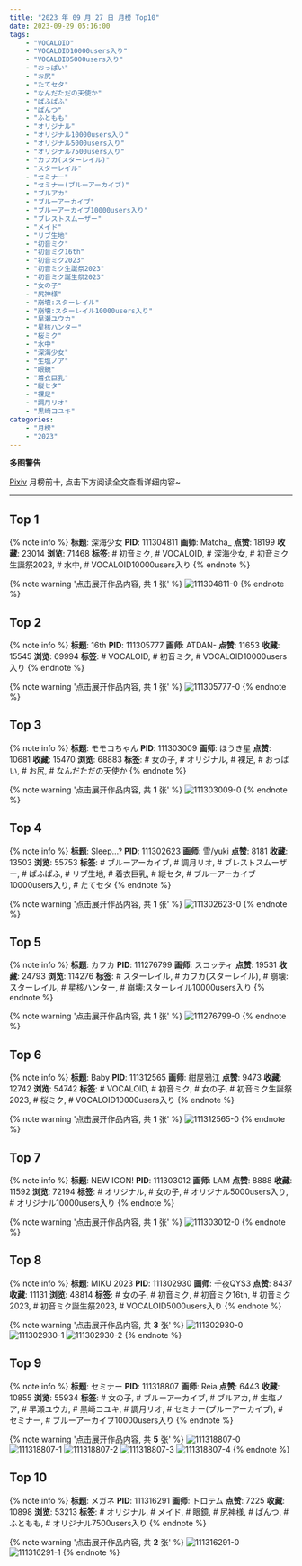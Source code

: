 ```yaml
---
title: "2023 年 09 月 27 日 月榜 Top10"
date: 2023-09-29 05:16:00
tags:
    - "VOCALOID"
    - "VOCALOID10000users入り"
    - "VOCALOID5000users入り"
    - "おっぱい"
    - "お尻"
    - "たてセタ"
    - "なんだただの天使か"
    - "ぱふぱふ"
    - "ぱんつ"
    - "ふともも"
    - "オリジナル"
    - "オリジナル10000users入り"
    - "オリジナル5000users入り"
    - "オリジナル7500users入り"
    - "カフカ(スターレイル)"
    - "スターレイル"
    - "セミナー"
    - "セミナー(ブルーアーカイブ)"
    - "ブルアカ"
    - "ブルーアーカイブ"
    - "ブルーアーカイブ10000users入り"
    - "ブレストスムーザー"
    - "メイド"
    - "リブ生地"
    - "初音ミク"
    - "初音ミク16th"
    - "初音ミク2023"
    - "初音ミク生誕祭2023"
    - "初音ミク誕生祭2023"
    - "女の子"
    - "尻神様"
    - "崩壊:スターレイル"
    - "崩壊:スターレイル10000users入り"
    - "早瀬ユウカ"
    - "星核ハンター"
    - "桜ミク"
    - "水中"
    - "深海少女"
    - "生塩ノア"
    - "眼鏡"
    - "着衣巨乳"
    - "縦セタ"
    - "裸足"
    - "調月リオ"
    - "黒崎コユキ"
categories:
    - "月榜"
    - "2023"
---
```


<i class="fa fa-triangle-exclamation"></i>**多图警告**<i class="fa fa-triangle-exclamation"></i>

[Pixiv](https://www.pixiv.net/) 月榜前十, 点击下方阅读全文查看详细内容~

<!-- more -->

---

## Top 1

{% note info %}
**标题**: 深海少女
**PID**: 111304811 **画师**: Matcha_
**点赞**: 18199 **收藏**: 23014 **浏览**: 71468
**标签**: # 初音ミク, # VOCALOID, # 深海少女, # 初音ミク生誕祭2023, # 水中, # VOCALOID10000users入り
{% endnote %}

{% note warning '点击展开作品内容, 共 **1** 张' %}
![111304811-0](https://i.pixiv.re/img-original/img/2023/08/31/00/37/50/111304811_p0.jpg)
{% endnote %}

## Top 2

{% note info %}
**标题**: 16th
**PID**: 111305777 **画师**: ATDAN-
**点赞**: 11653 **收藏**: 15545 **浏览**: 69994
**标签**: # VOCALOID, # 初音ミク, # VOCALOID10000users入り
{% endnote %}

{% note warning '点击展开作品内容, 共 **1** 张' %}
![111305777-0](https://i.pixiv.re/img-original/img/2023/08/31/01/06/04/111305777_p0.jpg)
{% endnote %}

## Top 3

{% note info %}
**标题**: モモコちゃん
**PID**: 111303009 **画师**: ほうき星
**点赞**: 10681 **收藏**: 15470 **浏览**: 68883
**标签**: # 女の子, # オリジナル, # 裸足, # おっぱい, # お尻, # なんだただの天使か
{% endnote %}

{% note warning '点击展开作品内容, 共 **1** 张' %}
![111303009-0](https://i.pixiv.re/img-original/img/2023/08/31/00/02/35/111303009_p0.jpg)
{% endnote %}

## Top 4

{% note info %}
**标题**: Sleep...?
**PID**: 111302623 **画师**: 雪/yuki
**点赞**: 8181 **收藏**: 13503 **浏览**: 55753
**标签**: # ブルーアーカイブ, # 調月リオ, # ブレストスムーザー, # ぱふぱふ, # リブ生地, # 着衣巨乳, # 縦セタ, # ブルーアーカイブ10000users入り, # たてセタ
{% endnote %}

{% note warning '点击展开作品内容, 共 **1** 张' %}
![111302623-0](https://i.pixiv.re/img-original/img/2023/08/31/00/00/23/111302623_p0.jpg)
{% endnote %}

## Top 5

{% note info %}
**标题**: カフカ
**PID**: 111276799 **画师**: スコッティ
**点赞**: 19531 **收藏**: 24793 **浏览**: 114276
**标签**: # スターレイル, # カフカ(スターレイル), # 崩壊:スターレイル, # 星核ハンター, # 崩壊:スターレイル10000users入り
{% endnote %}

{% note warning '点击展开作品内容, 共 **1** 张' %}
![111276799-0](https://i.pixiv.re/img-original/img/2023/08/30/00/30/03/111276799_p0.jpg)
{% endnote %}

## Top 6

{% note info %}
**标题**: Baby
**PID**: 111312565 **画师**: 紺屋鴉江
**点赞**: 9473 **收藏**: 12742 **浏览**: 54742
**标签**: # VOCALOID, # 初音ミク, # 女の子, # 初音ミク生誕祭2023, # 桜ミク, # VOCALOID10000users入り
{% endnote %}

{% note warning '点击展开作品内容, 共 **1** 张' %}
![111312565-0](https://i.pixiv.re/img-original/img/2023/08/31/09/10/44/111312565_p0.jpg)
{% endnote %}

## Top 7

{% note info %}
**标题**: NEW ICON!
**PID**: 111303012 **画师**: LAM
**点赞**: 8888 **收藏**: 11592 **浏览**: 72194
**标签**: # オリジナル, # 女の子, # オリジナル5000users入り, # オリジナル10000users入り
{% endnote %}

{% note warning '点击展开作品内容, 共 **1** 张' %}
![111303012-0](https://i.pixiv.re/img-original/img/2023/08/31/00/02/36/111303012_p0.jpg)
{% endnote %}

## Top 8

{% note info %}
**标题**: MIKU 2023
**PID**: 111302930 **画师**: 千夜QYS3
**点赞**: 8437 **收藏**: 11131 **浏览**: 48814
**标签**: # 女の子, # 初音ミク, # 初音ミク16th, # 初音ミク2023, # 初音ミク誕生祭2023, # VOCALOID5000users入り
{% endnote %}

{% note warning '点击展开作品内容, 共 **3** 张' %}
![111302930-0](https://i.pixiv.re/img-original/img/2023/08/31/00/01/59/111302930_p0.jpg)
![111302930-1](https://i.pixiv.re/img-original/img/2023/08/31/00/01/59/111302930_p1.jpg)
![111302930-2](https://i.pixiv.re/img-original/img/2023/08/31/00/01/59/111302930_p2.jpg)
{% endnote %}

## Top 9

{% note info %}
**标题**: セミナー
**PID**: 111318807 **画师**: Reia
**点赞**: 6443 **收藏**: 10855 **浏览**: 55934
**标签**: # 女の子, # ブルーアーカイブ, # ブルアカ, # 生塩ノア, # 早瀬ユウカ, # 黒崎コユキ, # 調月リオ, # セミナー(ブルーアーカイブ), # セミナー, # ブルーアーカイブ10000users入り
{% endnote %}

{% note warning '点击展开作品内容, 共 **5** 张' %}
![111318807-0](https://i.pixiv.re/img-original/img/2023/08/31/15/49/44/111318807_p0.png)
![111318807-1](https://i.pixiv.re/img-original/img/2023/08/31/15/49/44/111318807_p1.png)
![111318807-2](https://i.pixiv.re/img-original/img/2023/08/31/15/49/44/111318807_p2.png)
![111318807-3](https://i.pixiv.re/img-original/img/2023/08/31/15/49/44/111318807_p3.png)
![111318807-4](https://i.pixiv.re/img-original/img/2023/08/31/15/49/44/111318807_p4.png)
{% endnote %}

## Top 10

{% note info %}
**标题**: メガネ
**PID**: 111316291 **画师**: トロテム
**点赞**: 7225 **收藏**: 10898 **浏览**: 53213
**标签**: # オリジナル, # メイド, # 眼鏡, # 尻神様, # ぱんつ, # ふともも, # オリジナル7500users入り
{% endnote %}

{% note warning '点击展开作品内容, 共 **2** 张' %}
![111316291-0](https://i.pixiv.re/img-original/img/2023/08/31/13/10/50/111316291_p0.jpg)
![111316291-1](https://i.pixiv.re/img-original/img/2023/08/31/13/10/50/111316291_p1.jpg)
{% endnote %}
